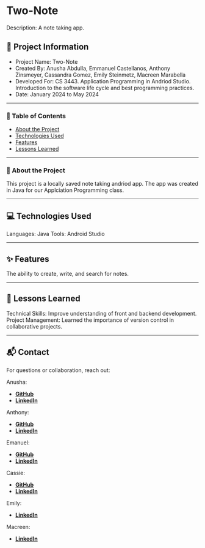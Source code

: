 # Two-Note

Description: A note taking app.

## 📍 Project Information
- Project Name: Two-Note
- Created By: Anusha Abdulla, Emmanuel Castellanos, Anthony Zinsmeyer, Cassandra Gomez, Emily Steinmetz, Macreen Marabella
- Developed For: CS 3443. Application Programming in Andriod Studio. Introduction to the software life cycle and best programming practices. 
- Date: January 2024 to May 2024

---

### 📖 Table of Contents
- [About the Project](#about--progject)
- [Technologies Used](#technologies--used)
- [Features](#features)
- [Lessons Learned](#lessons--learned)

---

### 📜 About the Project

This project is a locally saved note taking andriod app. The app was created in Java for our Applciation Programming class. 

---

## 💻 Technologies Used
Languages: Java
Tools: Android Studio 

---

## ✨ Features

The ability to create, write, and search for notes.

---

## 📝 Lessons Learned
Technical Skills: Improve understanding of front and backend development.
Project Management: Learned the importance of version control in collaborative projects.

---

## 📬 Contact
For questions or collaboration, reach out:

Anusha:
 - [**GitHub**](https://github.com/AnushaAbdulla)
 - [**LinkedIn**](https://www.linkedin.com/in/AnushaAbdulla)

Anthony:
 - [**GitHub**](https://github.com/Antwanson)
 - [**LinkedIn**](https://www.linkedin.com/in/anthonyzinsmeyer/)

Emanuel:
 - [**GitHub**](https://github.com/wreckitmanny)
 - [**LinkedIn**](https://www.linkedin.com/in/emmanuelcastellanos1)

Cassie:
 - [**GitHub**](https://github.com/cassandrakgomez)
 - [**LinkedIn**](https://www.linkedin.com/in/cassandrakgomez/)

Emily:
 - [**LinkedIn**](https://www.linkedin.com/in/emily-steinmetz-utsa/)

Macreen:
 - [**LinkedIn**](https://www.linkedin.com/in/macreen-marbella-67b067200/)
